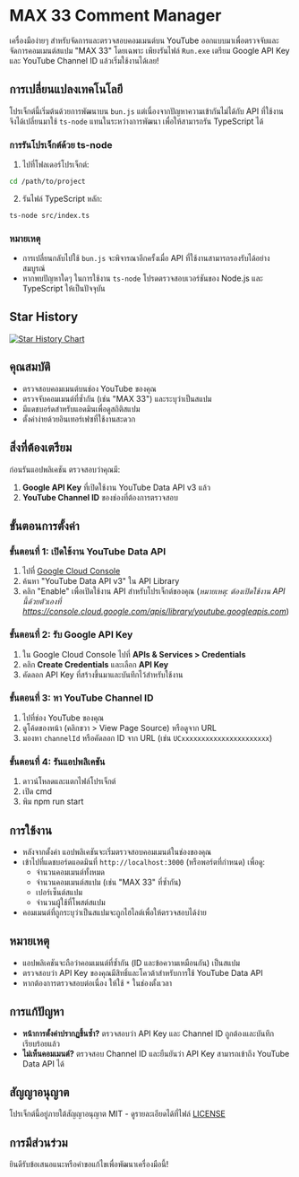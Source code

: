 # MAX 33 Comment Manager

เครื่องมือง่ายๆ สำหรับจัดการและตรวจสอบคอมเมนต์บน YouTube ออกแบบมาเพื่อตรวจจับและจัดการคอมเมนต์สแปม "MAX 33" โดยเฉพาะ เพียงรันไฟล์ `Run.exe` เตรียม Google API Key และ YouTube Channel ID แล้วเริ่มใช้งานได้เลย!

## การเปลี่ยนแปลงเทคโนโลยี

โปรเจ็กต์นี้เริ่มต้นด้วยการพัฒนาบน `bun.js` แต่เนื่องจากปัญหาความเข้ากันไม่ได้กับ API ที่ใช้งาน จึงได้เปลี่ยนมาใช้ `ts-node` แทนในระหว่างการพัฒนา เพื่อให้สามารถรัน TypeScript ได้
### การรันโปรเจ็กต์ด้วย ts-node
1. ไปที่โฟลเดอร์โปรเจ็กต์:
  ```bash
  cd /path/to/project
  ```
2. รันไฟล์ TypeScript หลัก:
  ```bash
  ts-node src/index.ts
  ```

### หมายเหตุ
- การเปลี่ยนกลับไปใช้ `bun.js` จะพิจารณาอีกครั้งเมื่อ API ที่ใช้งานสามารถรองรับได้อย่างสมบูรณ์
- หากพบปัญหาใดๆ ในการใช้งาน `ts-node` โปรดตรวจสอบเวอร์ชันของ Node.js และ TypeScript ให้เป็นปัจจุบัน

## Star History

[![Star History Chart](https://api.star-history.com/svg?repos=Tatsuyato/BAN33&type=Date)](https://www.star-history.com/#Tatsuyato/BAN33&Date)

## คุณสมบัติ
- ตรวจสอบคอมเมนต์บนช่อง YouTube ของคุณ
- ตรวจจับคอมเมนต์ที่ซ้ำกัน (เช่น "MAX 33") และระบุว่าเป็นสแปม
- มีแดชบอร์ดสำหรับแอดมินเพื่อดูสถิติสแปม
- ตั้งค่าง่ายด้วยอินเทอร์เฟซที่ใช้งานสะดวก

## สิ่งที่ต้องเตรียม
ก่อนรันแอปพลิเคชัน ตรวจสอบว่าคุณมี:
1. **Google API Key** ที่เปิดใช้งาน YouTube Data API v3 แล้ว
2. **YouTube Channel ID** ของช่องที่ต้องการตรวจสอบ

## ขั้นตอนการตั้งค่า

### ขั้นตอนที่ 1: เปิดใช้งาน YouTube Data API
1. ไปที่ [Google Cloud Console](https://console.cloud.google.com/apis/library/youtube.googleapis.com)
2. ค้นหา "YouTube Data API v3" ใน API Library
3. คลิก "Enable" เพื่อเปิดใช้งาน API สำหรับโปรเจ็กต์ของคุณ (*หมายเหตุ: ต้องเปิดใช้งาน API นี้ด้วยตัวเองที่ https://console.cloud.google.com/apis/library/youtube.googleapis.com*)

### ขั้นตอนที่ 2: รับ Google API Key
1. ใน Google Cloud Console ไปที่ **APIs & Services > Credentials**
2. คลิก **Create Credentials** และเลือก **API Key**
3. คัดลอก API Key ที่สร้างขึ้นมาและบันทึกไว้สำหรับใช้งาน

### ขั้นตอนที่ 3: หา YouTube Channel ID
1. ไปที่ช่อง YouTube ของคุณ
2. ดูโค้ดของหน้า (คลิกขวา > View Page Source) หรือดูจาก URL
3. มองหา `channelId` หรือคัดลอก ID จาก URL (เช่น `UCxxxxxxxxxxxxxxxxxxxxxx`)

### ขั้นตอนที่ 4: รันแอปพลิเคชัน
1. ดาวน์โหลดและแตกไฟล์โปรเจ็กต์
2. เปิด cmd
3. พิม npm run start

## การใช้งาน
- หลังจากตั้งค่า แอปพลิเคชันจะเริ่มตรวจสอบคอมเมนต์ในช่องของคุณ
- เข้าไปที่แดชบอร์ดแอดมินที่ `http://localhost:3000` (หรือพอร์ตที่กำหนด) เพื่อดู:
  - จำนวนคอมเมนต์ทั้งหมด
  - จำนวนคอมเมนต์สแปม (เช่น "MAX 33" ที่ซ้ำกัน)
  - เปอร์เซ็นต์สแปม
  - จำนวนผู้ใช้ที่โพสต์สแปม
- คอมเมนต์ที่ถูกระบุว่าเป็นสแปมจะถูกไฮไลต์เพื่อให้ตรวจสอบได้ง่าย

## หมายเหตุ
- แอปพลิเคชันจะถือว่าคอมเมนต์ที่ซ้ำกัน (ID และข้อความเหมือนกัน) เป็นสแปม
- ตรวจสอบว่า API Key ของคุณมีสิทธิ์และโควต้าสำหรับการใช้ YouTube Data API
- หากต้องการตรวจสอบต่อเนื่อง ให้ใช้ `*` ในช่องตั้งเวลา

## การแก้ปัญหา
- **หน้าการตั้งค่าปรากฏขึ้นซ้ำ?** ตรวจสอบว่า API Key และ Channel ID ถูกต้องและบันทึกเรียบร้อยแล้ว
- **ไม่เห็นคอมเมนต์?** ตรวจสอบ Channel ID และยืนยันว่า API Key สามารถเข้าถึง YouTube Data API ได้

## สัญญาอนุญาต
โปรเจ็กต์นี้อยู่ภายใต้สัญญาอนุญาต MIT - ดูรายละเอียดได้ที่ไฟล์ [LICENSE](LICENSE)

## การมีส่วนร่วม
ยินดีรับข้อเสนอแนะหรือคำขอแก้ไขเพื่อพัฒนาเครื่องมือนี้!
